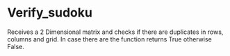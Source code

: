 # Verify_sudoku
Receives a 2 Dimensional matrix and checks if there are duplicates in rows, columns and grid. In case there are the function returns True otherwise False.

